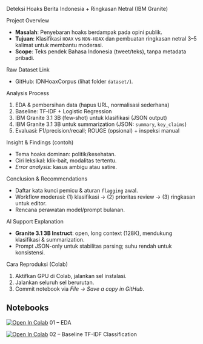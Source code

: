 Deteksi Hoaks Berita Indonesia + Ringkasan Netral (IBM Granite)

Project Overview
- **Masalah**: Penyebaran hoaks berdampak pada opini publik.
- **Tujuan**: Klasifikasi `HOAX` vs `NON-HOAX` dan pembuatan ringkasan netral 3–5 kalimat untuk membantu moderasi.
- **Scope**: Teks pendek Bahasa Indonesia (tweet/teks), tanpa metadata pribadi.

Raw Dataset Link
- GitHub: IDNHoaxCorpus (lihat folder `dataset/`).

Analysis Process
1. EDA & pembersihan data (hapus URL, normalisasi sederhana)
2. Baseline: TF‑IDF + Logistic Regression
3. IBM Granite 3.1 3B (few‑shot) untuk klasifikasi (JSON output)
4. IBM Granite 3.1 3B untuk summarization (JSON: `summary`, `key_claims`)
5. Evaluasi: F1/precision/recall; ROUGE (opsional) + inspeksi manual

Insight & Findings (contoh)
- Tema hoaks dominan: politik/kesehatan.
- Ciri leksikal: klik-bait, modalitas tertentu.
- *Error analysis*: kasus ambigu atau satire.

Conclusion & Recommendations
- Daftar kata kunci pemicu & aturan `flagging` awal.
- Workflow moderasi: (1) klasifikasi → (2) prioritas review → (3) ringkasan untuk editor.
- Rencana perawatan model/prompt bulanan.

AI Support Explanation
- **Granite 3.1 3B Instruct**: open, long context (128K), mendukung klasifikasi & summarization.
- Prompt JSON-only untuk stabilitas parsing; suhu rendah untuk konsistensi.

Cara Reproduksi (Colab)
1. Aktifkan GPU di Colab, jalankan sel instalasi.
2. Jalankan seluruh sel berurutan.
3. Commit notebook via *File → Save a copy in GitHub*.


## Notebooks

[![Open In Colab](https://colab.research.google.com/assets/colab-badge.svg)](https://colab.research.google.com/github/Febri-ElectricalEngineering/CapstoneProject/blob/main/notebooks/01_eda.ipynb) 01 – EDA

[![Open In Colab](https://colab.research.google.com/assets/colab-badge.svg)](https://colab.research.google.com/github/Febri-ElectricalEngineering/CapstoneProject/blob/main/notebooks/02_baseline_classification.ipynb) 02 – Baseline TF-IDF Classification
